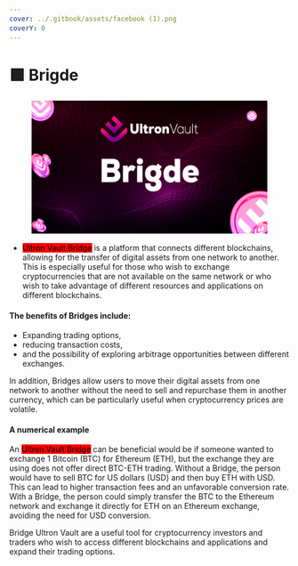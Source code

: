 ```yaml
---
cover: ../.gitbook/assets/facebook (1).png
coverY: 0
---
```


# 🟪 Brigde

<figure><img src="../.gitbook/assets/09.png" alt=""><figcaption></figcaption></figure>

* <mark style="background-color:red;">Ultron Vault Bridge</mark> is a platform that connects different blockchains, allowing for the transfer of digital assets from one network to another. This is especially useful for those who wish to exchange cryptocurrencies that are not available on the same network or who wish to take advantage of different resources and applications on different blockchains.

#### The benefits of Bridges include:

* Expanding trading options,&#x20;
* reducing transaction costs,&#x20;
* and the possibility of exploring arbitrage opportunities between different exchanges.&#x20;

In addition, Bridges allow users to move their digital assets from one network to another without the need to sell and repurchase them in another currency, which can be particularly useful when cryptocurrency prices are volatile.

#### A numerical example

&#x20;An <mark style="background-color:red;">Ultron Vault Bridge</mark> can be beneficial would be if someone wanted to exchange 1 Bitcoin (BTC) for Ethereum (ETH), but the exchange they are using does not offer direct BTC-ETH trading. Without a Bridge, the person would have to sell BTC for US dollars (USD) and then buy ETH with USD. This can lead to higher transaction fees and an unfavorable conversion rate. With a Bridge, the person could simply transfer the BTC to the Ethereum network and exchange it directly for ETH on an Ethereum exchange, avoiding the need for USD conversion.

Bridge Ultron Vault are a useful tool for cryptocurrency investors and traders who wish to access different blockchains and applications and expand their trading options.
